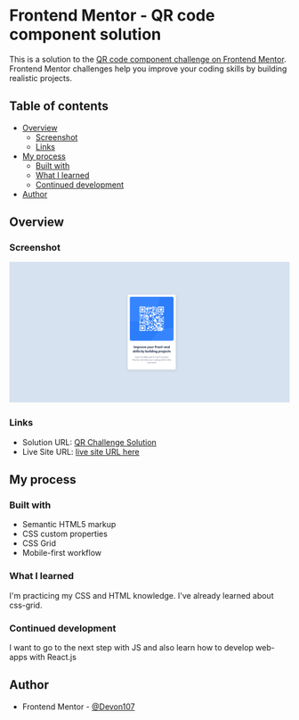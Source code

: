 # Frontend Mentor - QR code component solution

This is a solution to the [QR code component challenge on Frontend Mentor](https://www.frontendmentor.io/challenges/qr-code-component-iux_sIO_H). Frontend Mentor challenges help you improve your coding skills by building realistic projects. 

## Table of contents

- [Overview](#overview)
  - [Screenshot](#screenshot)
  - [Links](#links)
- [My process](#my-process)
  - [Built with](#built-with)
  - [What I learned](#what-i-learned)
  - [Continued development](#continued-development)
- [Author](#author)

## Overview

### Screenshot

![](./design/screencapture.jpg)

### Links

- Solution URL: [QR Challenge Solution](https://github.com/Devon107/QR-challenge)
- Live Site URL: [live site URL here](https://devon107.github.io/QR-challenge/)

## My process

### Built with

- Semantic HTML5 markup
- CSS custom properties
- CSS Grid
- Mobile-first workflow

### What I learned

I'm practicing my CSS and HTML knowledge. I've already learned about css-grid.

### Continued development

I want to go to the next step with JS and also learn how to develop web-apps with React.js

## Author

- Frontend Mentor - [@Devon107](https://www.frontendmentor.io/profile/Devon107)
